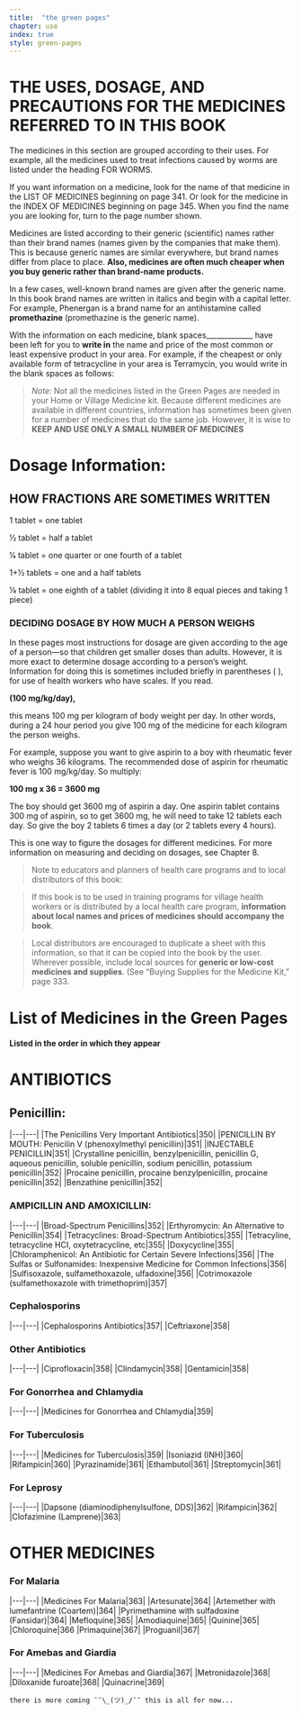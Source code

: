 ```yaml
---
title:  "the green pages"
chapter: use
index: true
style: green-pages
---
```

# THE USES, DOSAGE, AND PRECAUTIONS FOR THE MEDICINES REFERRED TO IN THIS BOOK

The medicines in this section are grouped according to their uses. For example, all the medicines used to treat infections caused by worms are listed under the heading FOR WORMS.

If you want information on a medicine, look for the name of that medicine in the LIST OF MEDICINES beginning on page 341. Or look for the medicine in the INDEX OF MEDICINES beginning on page 345. When you find the name you are looking for, turn to the page number shown.

Medicines are listed according to their generic (scientific) names rather than their brand names (names given by the companies that make them). This is because generic names are similar everywhere, but brand names differ from place to place. **Also, medicines are often much cheaper when you buy generic rather than brand‐name products.**

In a few cases, well-known brand names are given after the generic name. In this book brand names are written in italics and begin with a capital letter. For example, Phenergan is a brand name for an antihistamine called **promethazine** (promethazine is the generic name).

With the information on each medicine, blank spaces_____________ have
been left for you to **write in** the name and price of the most common or least expensive product in your area. For example, if the cheapest or only available form of tetracycline in your area is Terramycin, you would write in the blank spaces as follows:


>_Note:_ Not all the medicines listed in the Green Pages are needed in your Home or Village Medicine kit. Because different medicines are available in different countries, information has sometimes been given for a number of medicines that do the same job. However, it is wise to
>**KEEP AND USE ONLY A SMALL NUMBER OF MEDICINES**

# Dosage Information:

## HOW FRACTIONS ARE SOMETIMES WRITTEN

1 tablet = one tablet

1⁄2 tablet = half a tablet

1⁄4 tablet = one quarter or one fourth of a tablet

1+1⁄2 tablets = one and a half tablets

1⁄8 tablet = one eighth of a tablet (dividing it into 8 equal pieces and taking 1 piece)

### DECIDING DOSAGE BY HOW MUCH A PERSON WEIGHS

In these pages most instructions for dosage are given according to the age of a person—so that children get smaller doses than adults. However, it is more exact to determine dosage according to a person’s weight. Information for doing this is sometimes included briefly in parentheses ( ), for use of health workers who have scales. If you read.

**(100 mg/kg/day),**

this means 100 mg per kilogram of body weight per day. In other words, during a
24 hour period you give 100 mg of the medicine for each kilogram the person weighs.

For example, suppose you want to give aspirin to a boy with rheumatic fever who weighs 36 kilograms. The recommended dose of aspirin for rheumatic fever is
100 mg/kg/day. So multiply:

**100 mg x 36 = 3600 mg**

The boy should get 3600 mg of aspirin a day. One aspirin tablet contains 300 mg of aspirin, so to get 3600 mg, he will need to take 12 tablets each day. So give the boy 2 tablets 6 times a day (or 2 tablets every 4 hours).

This is one way to figure the dosages for different medicines. For more information on measuring and deciding on dosages, see Chapter 8.

>Note to educators and planners of health care programs and to local distributors of this book:

>If this book is to be used in training programs for village health workers or is distributed by a local health care program, **information about local names and prices of medicines should accompany the book**.

>Local distributors are encouraged to duplicate a sheet with this information, so that it can be copied into the book by the user. Wherever possible, include local sources for **generic or low‐cost medicines and supplies**. (See “Buying Supplies for the Medicine Kit,” page 333.

# List of Medicines in the Green Pages

#### Listed in the order in which they appear

# ANTIBIOTICS

## Penicillin:

|---|---|
|The Penicillins Very Important Antibiotics|350|
|PENICILLIN BY MOUTH: Penicilin V (phenoxylmethyl penicillin)|351|
|INJECTABLE PENICILLIN|351|
|Crystalline penicillin, benzylpenicillin, penicillin G, aqueous penicillin, soluble penicillin, sodium penicillin, potassium penicillin|352|
|Procaine penicillin, procaine benzylpenicillin, procaine penicillin|352|
|Benzathine penicillin|352|


### AMPICILLIN AND AMOXICILLIN:

|---|---|
|Broad-Spectrum Penicillins|352|
|Erthyromycin: An Alternative to Penicillin|354|
|Tetracyclines: Broad-Spectrum Antibiotics|355|
|Tetracyline, tetracycline HCI, oxytetracycline, etc|355|
|Doxycycline|355|
|Chloramphenicol: An Antibiotic for Certain Severe Infections|356|
|The Sulfas or Sulfonamides: Inexpensive Medicine for Common Infections|356|
|Sulfisoxazole, sulfamethoxazole, ulfadoxine|356|
|Cotrimoxazole (sulfamethoxazole with trimethoprim)|357|

### Cephalosporins

|---|---|
|Cephalosporins Antibiotics|357|
|Ceftriaxone|358|

### Other Antibiotics

|---|---|
|Ciprofloxacin|358|
|Clindamycin|358|
|Gentamicin|358|

### For Gonorrhea and Chlamydia

|---|---|
|Medicines for Gonorrhea and Chlamydia|359|

### For Tuberculosis

|---|---|
|Medicines for Tuberculosis|359|
|Isoniazid (INH)|360|
|Rifampicin|360|
|Pyrazinamide|361|
|Ethambutol|361|
|Streptomycin|361|

### For Leprosy

|---|---|
|Dapsone (diaminodiphenylsulfone, DDS)|362|
|Rifampicin|362|
|Clofazimine (Lamprene)|363|

# OTHER MEDICINES

### For Malaria

|---|---|
|Medicines For Malaria|363|
|Artesunate|364|
|Artemether with lumefantrine (Coartem)|364|
|Pyrimethamine with sulfadoxine (Fansidar)|364|
|Mefloquine|365|
|Amodiaquine|365|
|Quinine|365|
|Chloroquine|366
|Primaquine|367|
|Proguanil|367|

### For Amebas and Giardia

|---|---|
|Medicines For Amebas and Giardia|367|
|Metronidazole|368|
|Diloxanide furoate|368|
|Quinacrine|369|


```
there is more coming ¯¯\_(ツ)_/¯¯ this is all for now...
```
